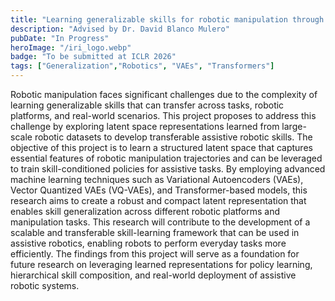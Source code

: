 ```yaml
---
title: "Learning generalizable skills for robotic manipulation through latent space representations"
description: "Advised by Dr. David Blanco Mulero"
pubDate: "In Progress"
heroImage: "/iri_logo.webp"
badge: "To be submitted at ICLR 2026"
tags: ["Generalization","Robotics", "VAEs", "Transformers"]
---
```


Robotic manipulation faces significant challenges due to the complexity of learning generalizable skills that can transfer across tasks, robotic platforms, and real-world scenarios. This project proposes to address this challenge by exploring latent space representations learned from large-scale robotic datasets to develop transferable assistive robotic skills. The objective of this project is to learn a structured latent space that captures essential features of robotic manipulation trajectories and can be leveraged to train skill-conditioned policies for assistive tasks. By employing advanced machine learning techniques such as Variational Autoencoders (VAEs), Vector Quantized VAEs (VQ-VAEs), and Transformer-based models, this research aims to create a robust and compact latent representation that enables skill generalization across different robotic platforms and manipulation tasks. This research will contribute to the development of a scalable and transferable skill-learning framework that can be used in assistive robotics, enabling robots to perform everyday tasks more efficiently. The findings from this project will serve as a foundation for future research on leveraging learned representations for policy learning, hierarchical skill composition, and real-world deployment of assistive robotic systems.